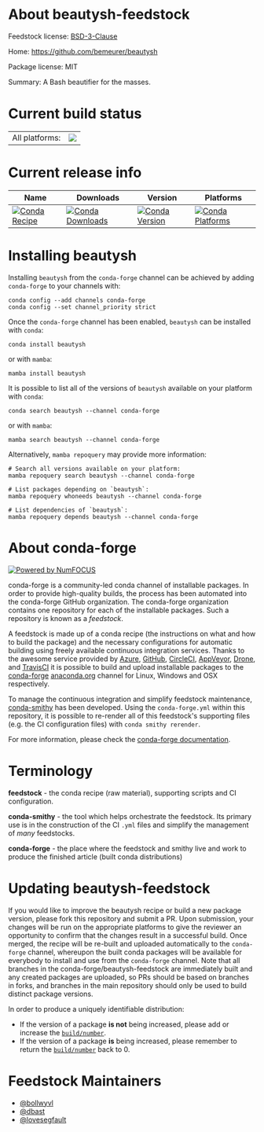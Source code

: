 About beautysh-feedstock
========================

Feedstock license: [BSD-3-Clause](https://github.com/conda-forge/beautysh-feedstock/blob/main/LICENSE.txt)

Home: https://github.com/bemeurer/beautysh

Package license: MIT

Summary: A Bash beautifier for the masses.

Current build status
====================


<table><tr><td>All platforms:</td>
    <td>
      <a href="https://dev.azure.com/conda-forge/feedstock-builds/_build/latest?definitionId=3681&branchName=main">
        <img src="https://dev.azure.com/conda-forge/feedstock-builds/_apis/build/status/beautysh-feedstock?branchName=main">
      </a>
    </td>
  </tr>
</table>

Current release info
====================

| Name | Downloads | Version | Platforms |
| --- | --- | --- | --- |
| [![Conda Recipe](https://img.shields.io/badge/recipe-beautysh-green.svg)](https://anaconda.org/conda-forge/beautysh) | [![Conda Downloads](https://img.shields.io/conda/dn/conda-forge/beautysh.svg)](https://anaconda.org/conda-forge/beautysh) | [![Conda Version](https://img.shields.io/conda/vn/conda-forge/beautysh.svg)](https://anaconda.org/conda-forge/beautysh) | [![Conda Platforms](https://img.shields.io/conda/pn/conda-forge/beautysh.svg)](https://anaconda.org/conda-forge/beautysh) |

Installing beautysh
===================

Installing `beautysh` from the `conda-forge` channel can be achieved by adding `conda-forge` to your channels with:

```
conda config --add channels conda-forge
conda config --set channel_priority strict
```

Once the `conda-forge` channel has been enabled, `beautysh` can be installed with `conda`:

```
conda install beautysh
```

or with `mamba`:

```
mamba install beautysh
```

It is possible to list all of the versions of `beautysh` available on your platform with `conda`:

```
conda search beautysh --channel conda-forge
```

or with `mamba`:

```
mamba search beautysh --channel conda-forge
```

Alternatively, `mamba repoquery` may provide more information:

```
# Search all versions available on your platform:
mamba repoquery search beautysh --channel conda-forge

# List packages depending on `beautysh`:
mamba repoquery whoneeds beautysh --channel conda-forge

# List dependencies of `beautysh`:
mamba repoquery depends beautysh --channel conda-forge
```


About conda-forge
=================

[![Powered by
NumFOCUS](https://img.shields.io/badge/powered%20by-NumFOCUS-orange.svg?style=flat&colorA=E1523D&colorB=007D8A)](https://numfocus.org)

conda-forge is a community-led conda channel of installable packages.
In order to provide high-quality builds, the process has been automated into the
conda-forge GitHub organization. The conda-forge organization contains one repository
for each of the installable packages. Such a repository is known as a *feedstock*.

A feedstock is made up of a conda recipe (the instructions on what and how to build
the package) and the necessary configurations for automatic building using freely
available continuous integration services. Thanks to the awesome service provided by
[Azure](https://azure.microsoft.com/en-us/services/devops/), [GitHub](https://github.com/),
[CircleCI](https://circleci.com/), [AppVeyor](https://www.appveyor.com/),
[Drone](https://cloud.drone.io/welcome), and [TravisCI](https://travis-ci.com/)
it is possible to build and upload installable packages to the
[conda-forge](https://anaconda.org/conda-forge) [anaconda.org](https://anaconda.org/)
channel for Linux, Windows and OSX respectively.

To manage the continuous integration and simplify feedstock maintenance,
[conda-smithy](https://github.com/conda-forge/conda-smithy) has been developed.
Using the ``conda-forge.yml`` within this repository, it is possible to re-render all of
this feedstock's supporting files (e.g. the CI configuration files) with ``conda smithy rerender``.

For more information, please check the [conda-forge documentation](https://conda-forge.org/docs/).

Terminology
===========

**feedstock** - the conda recipe (raw material), supporting scripts and CI configuration.

**conda-smithy** - the tool which helps orchestrate the feedstock.
                   Its primary use is in the construction of the CI ``.yml`` files
                   and simplify the management of *many* feedstocks.

**conda-forge** - the place where the feedstock and smithy live and work to
                  produce the finished article (built conda distributions)


Updating beautysh-feedstock
===========================

If you would like to improve the beautysh recipe or build a new
package version, please fork this repository and submit a PR. Upon submission,
your changes will be run on the appropriate platforms to give the reviewer an
opportunity to confirm that the changes result in a successful build. Once
merged, the recipe will be re-built and uploaded automatically to the
`conda-forge` channel, whereupon the built conda packages will be available for
everybody to install and use from the `conda-forge` channel.
Note that all branches in the conda-forge/beautysh-feedstock are
immediately built and any created packages are uploaded, so PRs should be based
on branches in forks, and branches in the main repository should only be used to
build distinct package versions.

In order to produce a uniquely identifiable distribution:
 * If the version of a package **is not** being increased, please add or increase
   the [``build/number``](https://docs.conda.io/projects/conda-build/en/latest/resources/define-metadata.html#build-number-and-string).
 * If the version of a package **is** being increased, please remember to return
   the [``build/number``](https://docs.conda.io/projects/conda-build/en/latest/resources/define-metadata.html#build-number-and-string)
   back to 0.

Feedstock Maintainers
=====================

* [@bollwyvl](https://github.com/bollwyvl/)
* [@dbast](https://github.com/dbast/)
* [@lovesegfault](https://github.com/lovesegfault/)

